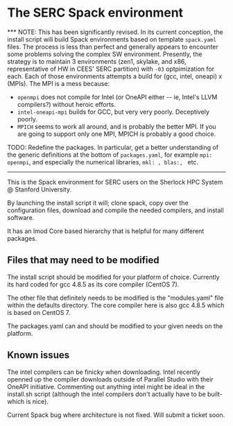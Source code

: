 # The SERC Spack environment

*** NOTE: This has been significantly revised.
In its current conception, the install script will build Spack environments based on template `spack.yaml` files. The process is less than perfect and generally appears to encounter some problems solving the complex SW environment. Presently, the strategy is to maintain 3 environments (zen1, skylake, and x86, representative of HW in CEES' SERC partition) with `-03` optpimization for each. Each of those environments attempts a build for  (gcc, intel, oneapi) x (MPIs). The MPI is a mess because:
- `openmpi` does not compile for Intel (or OneAPI either -- ie, Intel's LLVM compilers?) without heroic efforts.
- `intel-oneapi-mpi` builds for GCC, but very very poorly. Deceptively poorly.
- `MPICH` seems to work all around, and is probably the better MPI. If you are going to support only one MPI, MPICH is probably a good choice.

TODO: Redefine the packages. In particular, get a better understanding of the generic definitions at the bottom of `packages.yaml`, for example `mpi: openmpi`, and especially the numerical libraries, `mkl: , blas:, ` etc.

----------

This is the Spack environment for SERC users on the Sherlock HPC System @ Stanford University.

By launching the install script it will; clone spack, copy over the configuration files, download and compile the needed compilers, and install software. 

It has an lmod Core based hierarchy that is helpful for many different packages.

## Files that may need to be modified

The install script should be modified for your platform of choice. Currently its hard coded for gcc 4.8.5 as its core compiler (CentOS 7).

The other file that definitely needs to be modified is the "modules.yaml" file within the defaults directory. The core compiler here is also gcc 4.8.5 which is based on CentOS 7. 

The packages.yaml can and should be modified to your given needs on the platform. 

## Known issues

The intel compilers can be finicky when downloading. Intel recently openned up the compiler downloads outside of Parallel Studio with their OneAPI initiative. Commenting out anything intel might be ideal in the install.sh script (although the intel compilers don't actually have to be built- which is nice). 

Current Spack bug where architecture is not fixed. Will submit a ticket soon. 
